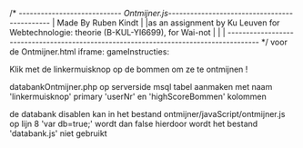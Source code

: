 /*
*---------------------------- Ontmijner.js---------------------------------------------*
| 				 		  Made By Ruben Kindt 										   |
|as an assignment by Ku Leuven for Webtechnologie: theorie (B-KUL-YI6699), for Wai-not |
|																					   |
*--------------------------------------------------------------------------------------*
*/
voor de Ontmijner.html iframe:
gameInstructies:
	<p> Klik met de linkermuisknop op de bommen om ze te ontmijnen ! </p>

databankOntmijner.php op serverside
msql tabel aanmaken met naam 'linkermuisknop'
primary 'userNr' en 'highScoreBommen' kolommen

de databank disablen kan in het bestand ontmijner/javaScript/ontmijner.js op lijn 8 'var db=true;' wordt dan false
hierdoor wordt het bestand 'databank.js' niet gebruikt

